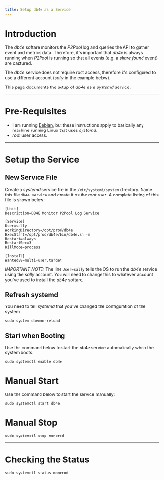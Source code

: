 ```yaml
---
title: Setup db4e as a Service
---
```


# Introduction

The *db4e* softare monitors the *P2Pool* log and queries the API to gather event and metrics data. Therefore, it's important that *db4e* is always running when *P2Pool* is running so that all events (e.g. a *share found* event) are captured.

The *db4e* service does not require root access, therefore it's configured to use a different account (*sally* in the example below).

This page documents the setup of *db4e* as a *systemd* service.

---

# Pre-Requisites

* I am running [Debian](https://debian.org), but these instructions apply to basically any machine running Linux that uses *systemd*.
* *root* user access.

---

# Setup the Service

## New Service File

Create a *systemd* service file in the `/etc/systemd/system` directory. Name this file `db4e.service` and create it *as the root user*. A complete listing of this file is shown below:

```
[Unit]
Description=DB4E Monitor P2Pool Log Service

[Service]
User=sally
WorkingDirectory=/opt/prod/db4e
ExecStart=/opt/prod/db4e/bin/db4e.sh -m
Restart=always
RestartSec=3
KillMode=process

[Install]
WantedBy=multi-user.target
```

*IMPORTANT NOTE:* The line `User=sally` tells the OS to run the *db4e* service using the *sally* account. You will need to change this to whatever account you've used to install the *db4e* softare.

## Refresh systemd

You need to tell *systemd* that you've changed the configuration of the system.

```
sudo system daemon-reload
```

## Start when Booting

Use the command below to start the *db4e* service automatically when the system boots.

```
sudo systemctl enable db4e
```

# Manual Start

Use the command below to start the service manually:

```
sudo systemctl start db4e
```

# Manual Stop

```
sudo systemctl stop monerod
```

---

# Checking the Status

```
sudo systemctl status monerod
```